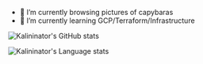 - 🔭 I’m currently browsing pictures of capybaras
- 🌱 I’m currently learning GCP/Terraform/Infrastructure 

![Kalininator's GitHub stats](https://github-readme-stats.vercel.app/api?username=kalininator&show_icons=true&theme=gruvbox&count_private=true)

![Kalininator's Language stats](https://github-readme-stats.vercel.app/api/top-langs/?username=kalininator&theme=gruvbox&exclude_repo=Boids,CanJam2018,HexConwayMeteors,BarcodeKeeper,WeatherAlerts,Hilux-GSM-Android&layout=compact)


<!--
**Kalininator/kalininator** is a ✨ _special_ ✨ repository because its `README.md` (this file) appears on your GitHub profile.

Here are some ideas to get you started:

- 🔭 I’m currently working on ...
- 🌱 I’m currently learning ...
- 👯 I’m looking to collaborate on ...
- 🤔 I’m looking for help with ...
- 💬 Ask me about ...
- 📫 How to reach me: ...
- 😄 Pronouns: ...
- ⚡ Fun fact: ...



-->
